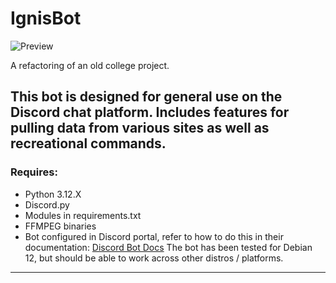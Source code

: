 # IgnisBot
![Preview](https://i.imgur.com/eY1PFJq.png)

A refactoring of an old college project.

This bot is designed for general use on the Discord chat platform. Includes features for pulling data from various sites as well as recreational commands.
---
### Requires:
- Python 3.12.X
- Discord.py
- Modules in requirements.txt
- FFMPEG binaries
- Bot configured in Discord portal, refer to how to do this in their documentation: [Discord Bot Docs](https://discord.com/developers/docs/intro)
The bot has been tested for Debian 12, but should be able to work across other distros / platforms.
---


